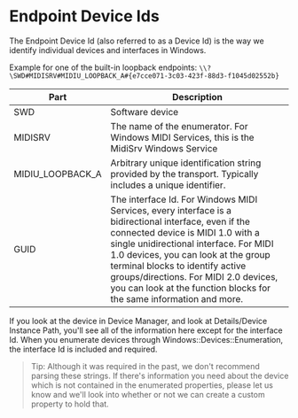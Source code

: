 # Endpoint Device Ids

The Endpoint Device Id (also referred to as a Device Id) is the way we identify individual devices and interfaces in Windows. 

Example for one of the built-in loopback endpoints: 
`\\?\SWD#MIDISRV#MIDIU_LOOPBACK_A#{e7cce071-3c03-423f-88d3-f1045d02552b}`

| Part | Description |
| ----- | -- |
| SWD | Software device |
| MIDISRV | The name of the enumerator. For Windows MIDI Services, this is the MidiSrv Windows Service |
| MIDIU_LOOPBACK_A | Arbitrary unique identification string provided by the transport. Typically includes a unique identifier. |
| GUID | The interface Id. For Windows MIDI Services, every interface is a bidirectional interface, even if the connected device is MIDI 1.0 with a single unidirectional interface. For MIDI 1.0 devices, you can look at the group terminal blocks to identify active groups/directions. For MIDI 2.0 devices, you can look at the function blocks for the same information and more.|

If you look at the device in Device Manager, and look at Details/Device Instance Path, you'll see all of the information here except for the interface Id. When you enumerate devices through Windows::Devices::Enumeration, the interface Id is included and required.

> Tip: Although it was required in the past, we don't recommend parsing these strings. If there's information you need about the device which is not contained in the enumerated properties, please let us know and we'll look into whether or not we can create a custom property to hold that.
